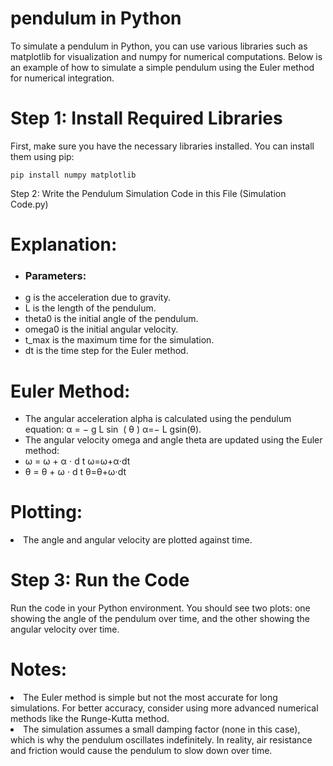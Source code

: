 <h1>pendulum in Python</h1>
<p>To simulate a pendulum in Python, you can use various libraries such as matplotlib for visualization and numpy for numerical computations. Below is an example of how to simulate a simple pendulum using the Euler method for numerical integration.</p>

<h1>Step 1: Install Required Libraries</h1>
<p>First, make sure you have the necessary libraries installed. You can install them using pip:</p>

```pip install numpy matplotlib```

<span>Step 2: Write the Pendulum Simulation Code in this File (Simulation Code.py)</span>


<h1>Explanation:</h1>

- <h3>Parameters:</h3>

<ul>
  <li>g is the acceleration due to gravity.</li>
  <li>L is the length of the pendulum.</li>
  <li>theta0 is the initial angle of the pendulum.</li>
  <li>omega0 is the initial angular velocity.</li>
  <li>t_max is the maximum time for the simulation.</li>
  <li>dt is the time step for the Euler method.</li>
</ul>

<h1>Euler Method:</h1>

<ul>
  <li>The angular acceleration alpha is calculated using the pendulum equation: 
α
=
−
g
L
sin
⁡
(
θ
)
α=− 
L
g
​
 sin(θ).</li>
  <li>The angular velocity omega and angle theta are updated using the Euler method:</li>
  <li>ω
=
ω
+
α
⋅
d
t
ω=ω+α⋅dt</li>
  <li>θ
=
θ
+
ω
⋅
d
t
θ=θ+ω⋅dt</li>
</ul>

<h1>Plotting:</h1>
<li>The angle and angular velocity are plotted against time.</li>


<h1>Step 3: Run the Code</h1>
<p>Run the code in your Python environment. You should see two plots: one showing the angle of the pendulum over time, and the other showing the angular velocity over time.</p>

 <h1>Notes:</h1>

 <li>The Euler method is simple but not the most accurate for long simulations. For better accuracy, consider using more advanced numerical methods like the Runge-Kutta method.</li>
 <li>The simulation assumes a small damping factor (none in this case), which is why the pendulum oscillates indefinitely. In reality, air resistance and friction would cause the pendulum to slow down over time.</li>
